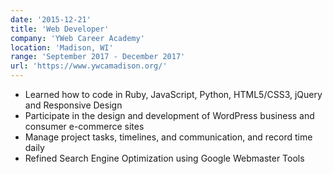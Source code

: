 ```yaml
---
date: '2015-12-21'
title: 'Web Developer'
company: 'YWeb Career Academy'
location: 'Madison, WI'
range: 'September 2017 - December 2017'
url: 'https://www.ywcamadison.org/'
---
```


- Learned how to code in Ruby, JavaScript, Python, HTML5/CSS3, jQuery and Responsive Design
- Participate in the design and development of WordPress business and consumer e-commerce sites
- Manage project tasks, timelines, and communication, and record time daily
- Refined Search Engine Optimization using Google Webmaster Tools
